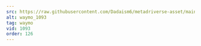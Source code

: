 ```yaml
---
src: https://raw.githubusercontent.com/Dadaism6/metadriverse-asset/main/script-waymo-output-newcompressed/waymo_1093.mp4
alt: waymo_1093
tag: waymo
vid: 1093
order: 126
---
```

